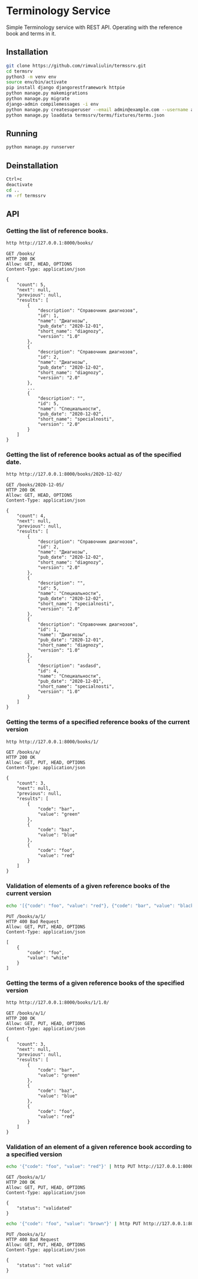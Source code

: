 # Terminology Service

Simple Terminology service with REST API. Operating with the reference book and terms in it.

## Installation

```bash
git clone https://github.com/rimvaliulin/termssrv.git
cd termsrv
python3 -m venv env
source env/bin/activate
pip install django djangorestframework httpie
python manage.py makemigrations
python manage.py migrate
django-admin compilemessages -i env
python manage.py createsuperuser --email admin@example.com --username admin
python manage.py loaddata termssrv/terms/fixtures/terms.json
```

## Running

```bash
python manage.py runserver
```

## Deinstallation

```bash
Ctrl+c
deactivate
cd ..
rm -rf termssrv
```

## API

### Getting the list of reference books.

```bash
http http://127.0.0.1:8000/books/
```

```
GET /books/
HTTP 200 OK
Allow: GET, HEAD, OPTIONS
Content-Type: application/json

{
    "count": 5,
    "next": null,
    "previous": null,
    "results": [
        {
            "description": "Справочник диагнозов",
            "id": 1,
            "name": "Диагнозы",
            "pub_date": "2020-12-01",
            "short_name": "diagnozy",
            "version": "1.0"
        },
        {
            "description": "Справочник диагнозов",
            "id": 2,
            "name": "Диагнозы",
            "pub_date": "2020-12-02",
            "short_name": "diagnozy",
            "version": "2.0"
        },
        ...
        {
            "description": "",
            "id": 5,
            "name": "Специальности",
            "pub_date": "2020-12-02",
            "short_name": "specialnosti",
            "version": "2.0"
        }
    ]
}

```

### Getting the list of reference books actual as of the specified date.

```bash
http http://127.0.0.1:8000/books/2020-12-02/
```

```
GET /books/2020-12-05/
HTTP 200 OK
Allow: GET, HEAD, OPTIONS
Content-Type: application/json

{
    "count": 4,
    "next": null,
    "previous": null,
    "results": [
        {
            "description": "Справочник диагнозов",
            "id": 2,
            "name": "Диагнозы",
            "pub_date": "2020-12-02",
            "short_name": "diagnozy",
            "version": "2.0"
        },
        {
            "description": "",
            "id": 5,
            "name": "Специальности",
            "pub_date": "2020-12-02",
            "short_name": "specialnosti",
            "version": "2.0"
        },
        {
            "description": "Справочник диагнозов",
            "id": 1,
            "name": "Диагнозы",
            "pub_date": "2020-12-01",
            "short_name": "diagnozy",
            "version": "1.0"
        },
        {
            "description": "asdasd",
            "id": 4,
            "name": "Специальности",
            "pub_date": "2020-12-01",
            "short_name": "specialnosti",
            "version": "1.0"
        }
    ]
}

```

### Getting the terms of a specified reference books of the current version

```bash
http http://127.0.0.1:8000/books/1/
```

```
GET /books/a/
HTTP 200 OK
Allow: GET, PUT, HEAD, OPTIONS
Content-Type: application/json

{
    "count": 3,
    "next": null,
    "previous": null,
    "results": [
        {
            "code": "bar",
            "value": "green"
        },
        {
            "code": "baz",
            "value": "blue"
        },
        {
            "code": "foo",
            "value": "red"
        }
    ]
}

```

### Validation of elements of a given reference books of the current version

```bash
echo '[{"code": "foo", "value": "red"}, {"code": "bar", "value": "black"}]' | http PUT http://127.0.0.1:8000/books/1/
```

````
PUT /books/a/1/
HTTP 400 Bad Request
Allow: GET, PUT, HEAD, OPTIONS
Content-Type: application/json

[
    {
        "code": "foo",
        "value": "white"
    }
]

````


### Getting the terms of a given reference books of the specified version

```bash
http http://127.0.0.1:8000/books/1/1.0/
```

```
GET /books/a/1/
HTTP 200 OK
Allow: GET, PUT, HEAD, OPTIONS
Content-Type: application/json

{
    "count": 3,
    "next": null,
    "previous": null,
    "results": [
        {
            "code": "bar",
            "value": "green"
        },
        {
            "code": "baz",
            "value": "blue"
        },
        {
            "code": "foo",
            "value": "red"
        }
    ]
}
```

### Validation of an element of a given reference book according to a specified version

```bash
echo '{"code": "foo", "value": "red"}' | http PUT http://127.0.0.1:8000/books/1/1.0/
```
```
GET /books/a/1/
HTTP 200 OK
Allow: GET, PUT, HEAD, OPTIONS
Content-Type: application/json

{
    "status": "validated"
}
```

```bash
echo '{"code": "foo", "value": "brown"}' | http PUT http://127.0.0.1:8000/books/1/1.0/
```

```
PUT /books/a/1/
HTTP 400 Bad Request
Allow: GET, PUT, HEAD, OPTIONS
Content-Type: application/json

{
    "status": "not valid"
}
```
